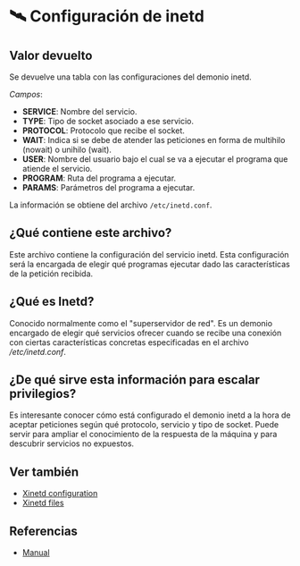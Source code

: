 # 🛰️ Configuración de inetd

## Valor devuelto
Se devuelve una tabla con las configuraciones del demonio inetd.

*Campos*:
- **SERVICE**: Nombre del servicio.
- **TYPE**: Tipo de socket asociado a ese servicio.
- **PROTOCOL**: Protocolo que recibe el socket.
- **WAIT**: Indica si se debe de atender las peticiones en forma de multihilo (nowait) o unihilo (wait).
- **USER**: Nombre del usuario bajo el cual se va a ejecutar el programa que atiende el servicio.
- **PROGRAM**: Ruta del programa a ejecutar.
- **PARAMS**: Parámetros del programa a ejecutar.

La información se obtiene del archivo `/etc/inetd.conf`.

## ¿Qué contiene este archivo?
Este archivo contiene la configuración del servicio inetd. Esta configuración será la encargada de elegir qué programas ejecutar dado las características de la petición recibida.

## ¿Qué es Inetd?
Conocido normalmente como el "superservidor de red". Es un demonio encargado de elegir qué servicios ofrecer cuando se recibe una conexión con ciertas características concretas especificadas en el archivo */etc/inetd.conf*.

## ¿De qué sirve esta información para escalar privilegios?
Es interesante conocer cómo está configurado el demonio inetd a la hora de aceptar peticiones según qué protocolo, servicio y tipo de socket. Puede servir para ampliar el conocimiento de la respuesta de la máquina y para descubrir servicios no expuestos.

## Ver también
- [Xinetd configuration](xinetd)
- [Xinetd files](xinetds)

## Referencias
- [Manual](https://nxmnpg.lemoda.net/5/inetd.conf)